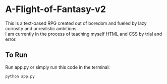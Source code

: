 # A-Flight-of-Fantasy-v2

This is a text-based RPG created out of boredom and fueled by lazy curiosity and unrealistic ambitions.\
I am currently in the process of teaching myself HTML and CSS by trial and error.

## To Run
Run app.py or simply run this code in the terminal:
```
python app.py
```
